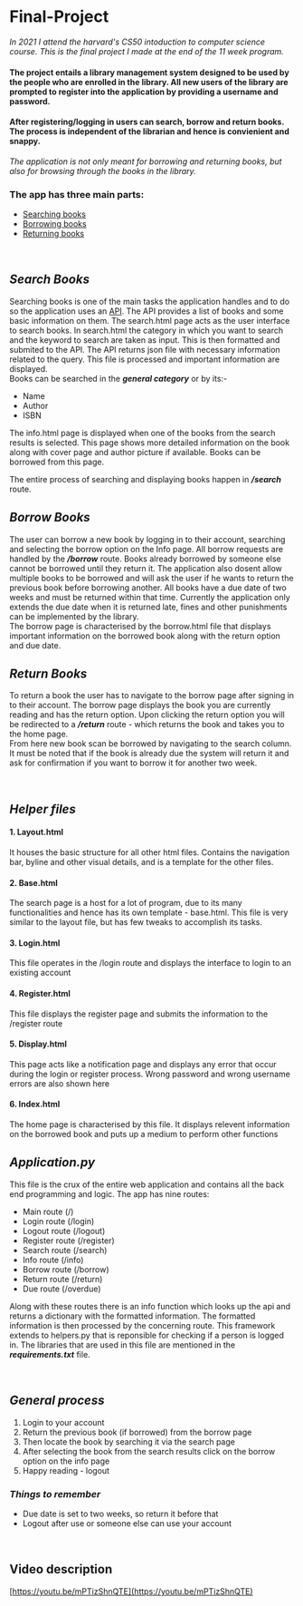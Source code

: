 # Final-Project
*In 2021 I attend the harvard's CS50 intoduction to computer science course. This is the final project I made at the end of the 11 week program.*

#### The project entails a library management system designed to be used by the people who are enrolled in the library. All new users of the library are prompted to register into the application by providing a username and password.
#### After registering/logging in users can search, borrow and return books. The process is independent of the librarian and hence is convienient and snappy.
*The application is not only meant for borrowing and returning books, but also for browsing through the books in the library.*

### The app has three main parts:
- [Searching books](https://github.com/var-github/Final-Project/blob/main/README.md#search-books)
- [Borrowing books](https://github.com/var-github/Final-Project/blob/main/README.md#borrow-books)
- [Returning books](https://github.com/var-github/Final-Project/blob/main/README.md#return-books)

&nbsp;
## *Search Books*
Searching books is one of the main tasks the application handles and to do so the application uses an [API](https://openlibrary.org/developers/api). The API provides a list of books and some basic information on them.
The search.html page acts as the user interface to search books. In search.html the category in which you want to search and the keyword to search are taken as input. This is then formatted and submited to the API. The API returns json file with necessary information related to the query. This file is processed and important information are displayed. <br />
Books can be searched in the ***general category*** or by its:-
- Name
- Author
- ISBN

The info.html page is displayed when one of the books from the search results is selected. This page shows more detailed information on the book along with cover page and author picture if available. Books can be borrowed from this page.

The entire process of searching and displaying books happen in ***/search*** route.

## *Borrow Books*
The user can borrow a new book by logging in to their account, searching and selecting the borrow option on the Info page. All borrow requests are handled by the ***/borrow*** route. Books already borrowed by someone else cannot be borrowed until they return it. The application also dosent allow multiple books to be borrowed and will ask the user if he wants to return the previous book before borrowing another. All books have a due date of two weeks and must be returned within that time. Currently the application only extends the due date when it is returned late, fines and other punishments can be implemented by the library.<br />
The borrow page is characterised by the borrow.html file that displays important information on the borrowed book along with the return option and due date.

## *Return Books*
To return a book the user has to navigate to the borrow page after signing in to their account. The borrow page displays the book you are currently reading and has the return option. Upon clicking the return option you will be redirected to a ***/return*** route - which returns the book and takes you to the home page.<br />
From here new book scan be borrowed by navigating to the search column.<br />
It must be noted that if the book is already due the system will return it and ask for confirmation if you want to borrow it for another two week.

&nbsp;
## *Helper files*
#### **1. Layout.html**
It houses the basic structure for all other html files. Contains the navigation bar, byline and other visual details, and is a template for the other files.
#### **2. Base.html**
The search page is a host for a lot of program, due to its many functionalities and hence has its own template - base.html. This file is very similar to the layout file, but has few tweaks to accomplish its tasks.
#### **3. Login.html**
This file operates in the /login route and displays the interface to login to an existing account
#### **4. Register.html**
This file displays the register page and submits the information to the /register route
#### **5. Display.html**
This page acts like a notification page and displays any error that occur during the login or register process. Wrong password and wrong username errors are also shown here
#### **6. Index.html**
The home page is characterised by this file. It displays relevent information on the borrowed book and puts up a medium to perform other functions

## *Application.py*
This file is the crux of the entire web application and contains all the back end programming and logic. The app has nine routes:
- Main route (/)
- Login route (/login)
- Logout route (/logout)
- Register route (/register)
- Search route (/search)
- Info route (/info)
- Borrow route (/borrow)
- Return route (/return)
- Due route (/overdue)

Along with these routes there is an info function which looks up the api and returns a dictionary with the formatted information. The formatted information is then processed by the concerning route. This framework extends to helpers.py that is reponsible for checking if a person is logged in. The libraries that are used in this file are mentioned in the ***requirements.txt*** file.

&nbsp;
## *General process*
1. Login to your account
2. Return the previous book (if borrowed) from the borrow page
3. Then locate the book by searching it via the search page
4. After selecting the book from the search results click on the borrow option on the info page
5. Happy reading - logout

### *Things to remember*
- Due date is set to two weeks, so return it before that<br />
- Logout after use or someone else can use your account

&nbsp;
## Video description
[https://youtu.be/mPTizShnQTE](https://youtu.be/mPTizShnQTE)
